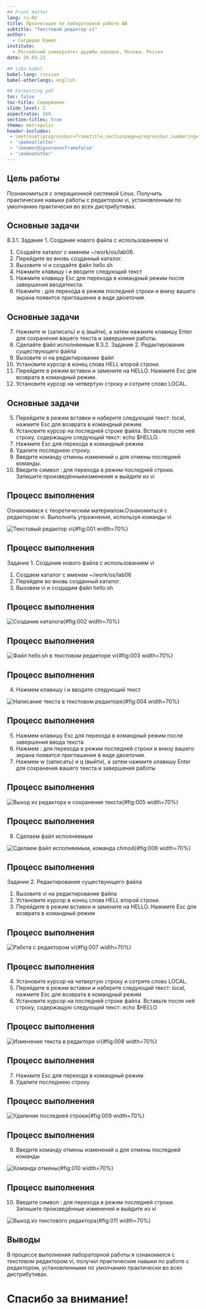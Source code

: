 ```yaml
---
## Front matter
lang: ru-RU
title: Презентация по лабораторной работе №8
subtitle: "Текстовой редактор vi"
author:
  - Сагдеров Камал
institute:
  - Российский университет дружбы народов, Москва, Россия
date: 26.03.23

## i18n babel
babel-lang: russian
babel-otherlangs: english

## Formatting pdf
toc: false
toc-title: Содержание
slide_level: 2
aspectratio: 169
section-titles: true
theme: metropolis
header-includes:
 - \metroset{progressbar=frametitle,sectionpage=progressbar,numbering=fraction}
 - '\makeatletter'
 - '\beamer@ignorenonframefalse'
 - '\makeatother'
---
```


## Цель работы

Познакомиться с операционной системой Linux. Получить практические навыки работы с редактором vi, установленным по умолчанию практически во всех дистрибутивах.

## Основные задачи

8.3.1. Задание 1. Создание нового файла с использованием vi
1. Создайте каталог с именем ~/work/os/lab06.
2. Перейдите во вновь созданный каталог.
3. Вызовите vi и создайте файл hello.sh
4. Нажмите клавишу i и вводите следующий текст
5. Нажмите клавишу Esc для перехода в командный режим после завершения вводатекста.
6. Нажмите : для перехода в режим последней строки и внизу вашего экрана появится приглашение в виде двоеточия.

## Основные задачи

7. Нажмите w (записать) и q (выйти), а затем нажмите клавишу Enter для сохранения вашего текста и завершения работы.
8. Сделайте файл исполняемым
8.3.2. Задание 2. Редактирование существующего файла
1. Вызовите vi на редактирование файл
2. Установите курсор в конец слова HELL второй строки.
3. Перейдите в режим вставки и замените на HELLO. Нажмите Esc для возврата в командный режим.
4. Установите курсор на четвертую строку и сотрите слово LOCAL.

## Основные задачи

5. Перейдите в режим вставки и наберите следующий текст: local, нажмите Esc для возврата в командный режим.
6. Установите курсор на последней строке файла. Вставьте после неё строку, содержащую следующий текст: echo $HELLO.
7. Нажмите Esc для перехода в командный режим.
8. Удалите последнюю строку.
9. Введите команду отмены изменений u для отмены последней команды.
10. Введите символ : для перехода в режим последней строки. Запишите произведённыеизменения и выйдите из vi

## Процесс выполнения

Ознакомимся с теоретическим материалом.Ознакомиться с редактором vi. Выполнить упражнения, используя команды vi 

![Текстовый редактор vi](image/1.png){#fig:001 width=70%}

## Процесс выполнения

Задание 1. Создание нового файла с использованием vi
1. Создаем каталог с именем ~/work/os/lab06
2. Перейдем во вновь созданный каталог.
3. Вызовем vi и создадим файл hello.sh 
## Процесс выполнения

![Создание каталога](image/2.png){#fig:002 width=70%}

## Процесс выполнения

![Файл hello.sh в текстовом редаеторе vi](image/3.png){#fig:003 width=70%}

## Процесс выполнения

4. Нажмем клавишу i и вводите следующий текст 

![Написание текста в текстовом редакторе](image/4.png){#fig:004 width=70%}

## Процесс выполнения

5. Нажмем клавишу Esc для перехода в командный режим после завершения ввода текста.
6. Нажмем : для перехода в режим последней строки и внизу вашего экрана появится приглашение в виде двоеточия.
7. Нажмем w (записать) и q (выйти), а затем нажмите клавишу Enter для сохранения вашего текста и завершения работы 

## Процесс выполнения

![Выход из редактора и сохранение текста](image/5.png){#fig:005 width=70%}

## Процесс выполнения

8. Сделаем файл исполняемым 

![Сделаем файл исполняемым, команда chmod](image/6.png){#fig:006 width=70%}

## Процесс выполнения

Задание 2. Редактирование существующего файла
1. Вызовите vi на редактирование файла
2. Установите курсор в конец слова HELL второй строки.
3. Перейдите в режим вставки и замените на HELLO. Нажмите Esc для возврата в командный режим 

## Процесс выполнения

![Работа с редактором vi](image/7.png){#fig:007 width=70%}

## Процесс выполнения

4. Установите курсор на четвертую строку и сотрите слово LOCAL.
5. Перейдите в режим вставки и наберите следующий текст: local, нажмите Esc для возврата в командный режим
6. Установите курсор на последней строке файла. Вставьте после неё строку, содержащую
следующий текст: echo $HELLO

## Процесс выполнения

![Изменение текста в редакторе vi](image/8.png){#fig:008 width=70%}

## Процесс выполнения

7. Нажмите Esc для перехода в командный режим.
8. Удалите последнюю строку 

## Процесс выполнения

![Удаление последней строки](image/9.png){#fig:009 width=70%}

## Процесс выполнения

9. Введите команду отмены изменений u для отмены последней команды 

![Команда отмены](image/10.png){#fig:010 width=70%}

## Процесс выполнения

10. Введите символ : для перехода в режим последней строки. Запишите произведённые изменения и выйдите из vi


![Выход из текстового редактора](image/11.png){#fig:011 width=70%}

## Выводы

В процессе выполнения лабораторной работы я ознакомился с текстовом редактором vi, получил практические навыки по работе с редактором, установленными по умолчанию практически во всех дистрибутивах.

# Спасибо за внимание!
